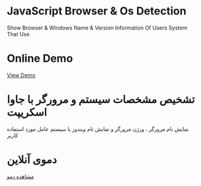 # JavaScript Browser & Os Detection
Show Browser & Windows Name & Version Information Of Users System That Use
# Online Demo
<a href="//aminarjmand.com/demo/coding/javascript/07/Browser&OsDetection.html">View Demo</a>

# تشخیص مشخصات سیستم و مرورگر با جاوا اسکریپت
نمایش نام مرورگر ، ورژن مرورگر و نمایش نام ویندوز یا سیستم عامل مورد استفاده کاربر
# دموی آنلاین
<a href="//aminarjmand.com/demo/coding/javascript/07/Browser&OsDetection.html">مشاهده دمو</a>
